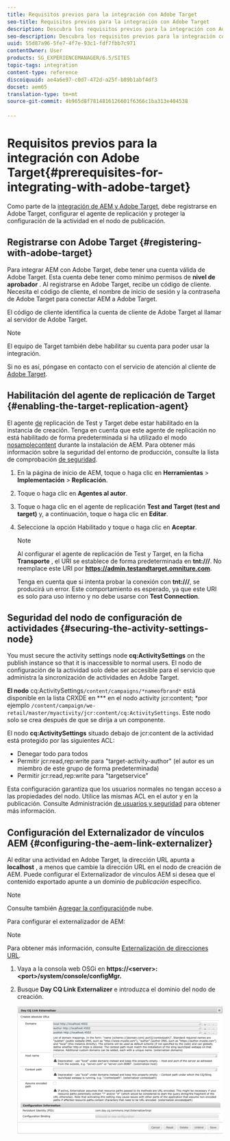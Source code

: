 ```yaml
---
title: Requisitos previos para la integración con Adobe Target
seo-title: Requisitos previos para la integración con Adobe Target
description: Descubra los requisitos previos para la integración con Adobe Target.
seo-description: Descubra los requisitos previos para la integración con Adobe Target.
uuid: 55d87a96-5fe7-4f7e-93c1-fdf7fbb7c971
contentOwner: User
products: SG_EXPERIENCEMANAGER/6.5/SITES
topic-tags: integration
content-type: reference
discoiquuid: ae4a6e97-c0d7-472d-a25f-b89b1abf4df3
docset: aem65
translation-type: tm+mt
source-git-commit: 4b965d8f7814816126601f6366c1ba313e404538

---
```



# Requisitos previos para la integración con Adobe Target{#prerequisites-for-integrating-with-adobe-target}

Como parte de la [integración de AEM y Adobe Target](/help/sites-administering/target.md), debe registrarse en Adobe Target, configurar el agente de replicación y proteger la configuración de la actividad en el nodo de publicación.

## Registrarse con Adobe Target {#registering-with-adobe-target}

Para integrar AEM con Adobe Target, debe tener una cuenta válida de Adobe Target. Esta cuenta debe tener como mínimo permisos de **nivel de aprobador** . Al registrarse en Adobe Target, recibe un código de cliente. Necesita el código de cliente, el nombre de inicio de sesión y la contraseña de Adobe Target para conectar AEM a Adobe Target.

El código de cliente identifica la cuenta de cliente de Adobe Target al llamar al servidor de Adobe Target.

>[!NOTE]
>
>El equipo de Target también debe habilitar su cuenta para poder usar la integración.
>
>
>Si no es así, póngase en contacto con el servicio de atención al cliente de [Adobe Target](https://marketing.adobe.com/resources/help/en_US/target/target/r_problem.html).

## Habilitación del agente de replicación de Target {#enabling-the-target-replication-agent}

El agente [de](/help/sites-deploying/replication.md) replicación de Test y Target debe estar habilitado en la instancia de creación. Tenga en cuenta que este agente de replicación no está habilitado de forma predeterminada si ha utilizado el modo [nosamplecontent](/help/sites-deploying/configure-runmodes.md#using-samplecontent-and-nosamplecontent) durante la instalación de AEM. Para obtener más información sobre la seguridad del entorno de producción, consulte la lista de comprobación [de seguridad](/help/sites-administering/security-checklist.md).

1. En la página de inicio de AEM, toque o haga clic en **Herramientas** > **Implementación** > **Replicación**.
1. Toque o haga clic en **Agentes al autor**.
1. Toque o haga clic en el agente de replicación **Test and Target (test and target)** y, a continuación, toque o haga clic en **Editar**.
1. Seleccione la opción Habilitado y toque o haga clic en **Aceptar**.

   >[!NOTE]
   >
   >Al configurar el agente de replicación de Test y Target, en la ficha **Transporte** , el URI se establece de forma predeterminada en **tnt:///**. No reemplace este URI por **https://admin.testandtarget.omniture.com**.
   >
   >Tenga en cuenta que si intenta probar la conexión con **tnt:///**, se producirá un error. Este comportamiento es esperado, ya que este URI es solo para uso interno y no debe usarse con **Test Connection**.

## Seguridad del nodo de configuración de actividades {#securing-the-activity-settings-node}

You must secure the activity settings node **cq:ActivitySettings** on the publish instance so that it is inaccessible to normal users. El nodo de configuración de la actividad solo debe ser accesible para el servicio que administra la sincronización de actividades en Adobe Target.

**El nodo** cq:ActivitySettings`/content/campaigns/*nameofbrand*` está disponible en la lista CRXDE en *** en el nodo activity jcr:content; *por ejemplo `/content/campaign/we-retail/master/myactivity/jcr:content/cq:ActivitySettings`. Este nodo solo se crea después de que se dirija a un componente.

El nodo **cq:ActivitySettings** situado debajo de jcr:content de la actividad está protegido por las siguientes ACL:

* Denegar todo para todos
* Permitir jcr:read,rep:write para &quot;target-activity-author&quot; (el autor es un miembro de este grupo de forma predeterminada)
* Permitir jcr:read,rep:write para &quot;targetservice&quot;

Esta configuración garantiza que los usuarios normales no tengan acceso a las propiedades del nodo. Utilice las mismas ACL en el autor y en la publicación. Consulte Administración [de usuarios y seguridad](/help/sites-administering/security.md) para obtener más información.

## Configuración del Externalizador de vínculos AEM {#configuring-the-aem-link-externalizer}

Al editar una actividad en Adobe Target, la dirección URL apunta a **localhost** , a menos que cambie la dirección URL en el nodo de creación de AEM. Puede configurar el Externalizador de vínculos AEM si desea que el contenido exportado apunte a un dominio de *publicación* específico.

>[!NOTE]
>
>Consulte también [Agregar la configuración](/help/sites-administering/experience-fragments-target.md#add-the-cloud-configuration)de nube.

Para configurar el externalizador de AEM:

>[!NOTE]
>
>Para obtener más información, consulte [Externalización de direcciones URL](/help/sites-developing/externalizer.md).

1. Vaya a la consola web OSGi en **https://&lt;server>:&lt;port>/system/console/configMgr.**
1. Busque **Day CQ Link Externalizer** e introduzca el dominio del nodo de creación.

   ![chlimage_1-120](assets/aem-externalizer-01.png)

